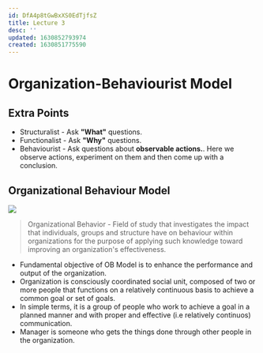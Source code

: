 ```yaml
---
id: DfA4p8tGwBxXS0EdTjfsZ
title: Lecture 3
desc: ''
updated: 1630852793974
created: 1630851775590
---
```


# Organization-Behaviourist Model

## Extra Points
* Structuralist - Ask **"What"** questions.
* Functionalist - Ask **"Why"** questions.
* Behaviourist - Ask questions about **observable actions.**. Here we observe actions, experiment on them and then come up with a conclusion.

## Organizational Behaviour Model
![](/assets/images/2021-09-05-20-02-18.png)

> Organizational Behavior - Field of study that investigates the impact that individuals, groups and structure have on behaviour within organizations for the purpose of applying such knowledge toward improving an organization's effectiveness.

* Fundamental objective of OB Model is to enhance the performance and output of the organization.
* Organization is consciously coordinated social unit, composed of two or more people that functions on a relatively continuous basis to achieve a common goal or set of goals.
* In simple terms, it is a group of people who work to achieve a goal in a planned manner and with proper and effective (i.e relatively continuos) communication.
* Manager is someone who gets the things done through other people in the organization.
